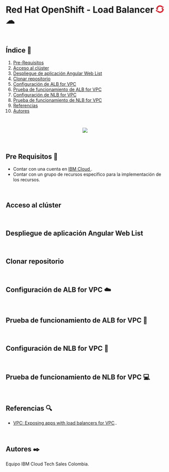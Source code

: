# Red Hat OpenShift - Load Balancer <img width="26" src="https://github.com/emeloibmco/Red-Hat-Open-Shift-Load-Balancer/blob/main/Images/logo_oc.png">☁

<br />

## Índice  📰
1. [Pre-Requisitos](#Pre-Requisitos-pencil)
2. [Acceso al clúster](#Acceso-al-clúster)
3. [Despliegue de aplicación Angular Web List](#Despliegue-de-aplicación-Angular-Web-List)
4. [Clonar repositorio](#Clonar-repositorio)
5. [Configuración de ALB for VPC](#Configuración-de-ALB-for-VPC-cloud)
6. [Prueba de funcionamiento de ALB for VPC](#CPrueba-de-funcionamiento-de-ALB-for-VPC-wrench)
7. [Configuración de NLB for VPC](#Configuración-de-NLB-for-VPC-closed_lock_with_key)
8. [Prueba de funcionamiento de NLB for VPC](#Prueba-de-funcionamiento-de-NLB-for-VPC-computer)
9. [Referencias](#Referencias-mag)
10. [Autores](#Autores-black_nib)
<br />

<p align="center"><img src="Images/IBMCloudShell.png"></p>

<br />

## Pre Requisitos :pencil:
* Contar con una cuenta en <a href="https://cloud.ibm.com/"> IBM Cloud </a>.
* Contar con un grupo de recursos específico para la implementación de los recursos.
<br />

## Acceso al clúster
<br />

## Despliegue de aplicación Angular Web List
<br />

## Clonar repositorio
<br />

## Configuración de ALB for VPC :cloud:
<br />

## Prueba de funcionamiento de ALB for VPC :wrench:
<br />

## Configuración de NLB for VPC :closed_lock_with_key:
<br />

## Prueba de funcionamiento de NLB for VPC :computer:
<br />

## Referencias :mag:
* <a href="https://cloud.ibm.com/docs/openshift?topic=openshift-vpc-lbaas">VPC: Exposing apps with load balancers for VPC</a>..
<br />

## Autores :black_nib:
Equipo IBM Cloud Tech Sales Colombia.
<br />
